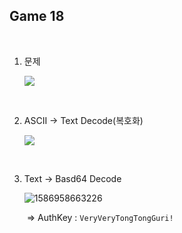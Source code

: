 ## Game 18

<br>

1. 문제

   ![](C:\Users\YONGHA.LEE\AppData\Roaming\Typora\typora-user-images\1586958214721.png)

<br>

2. ASCII → Text Decode(복호화)

   ![](C:\Users\YONGHA.LEE\AppData\Roaming\Typora\typora-user-images\1586958351463.png)

<br>

3. Text → Basd64 Decode

   ![1586958663226](C:\Users\YONGHA.LEE\AppData\Roaming\Typora\typora-user-images\1586958663226.png)

   ​	⇒ AuthKey : `VeryVeryTongTongGuri!`

